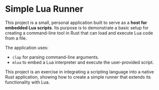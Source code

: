 # Simple Lua Runner

This project is a small, personal application built to serve as a **host for embedded Lua scripts**. Its purpose is to demonstrate a basic setup for creating a command-line tool in Rust that can load and execute Lua code from a file.

The application uses:
-   `clap` for parsing command-line arguments.
-   `mlua` to embed a Lua interpreter and execute the user-provided script.

This project is an exercise in integrating a scripting language into a native Rust application, showing how to create a simple runner that extends its functionality with Lua.